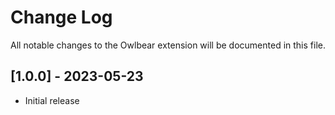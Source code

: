# Change Log

All notable changes to the Owlbear extension will be documented in this file.

## [1.0.0] - 2023-05-23

- Initial release
